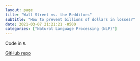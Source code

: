 ```yaml
---
layout: page
title: "Wall Street vs. the Redditors"
subtitle: "How to prevent billions of dollars in losses?"
date: 2021-03-07 21:21:21 -0500
categories: ["Natural Language Processing (NLP)"]
---
```


Code in `R`.

[GitHub repo][nlp_repo]

[nlp_repo]:   https://github.com/alexyushkin/WallStreetBets
